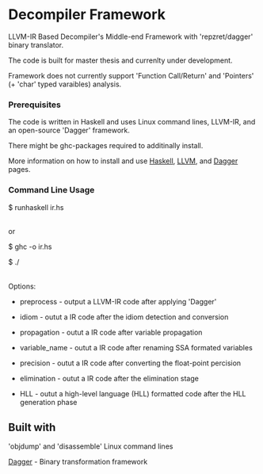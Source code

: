 # Decompiler Framework

LLVM-IR Based Decompiler's Middle-end Framework with 'repzret/dagger' binary translator.

The code is built for master thesis and currenlty under development.

Framework does not currently support 'Function Call/Return' and 'Pointers' (+ 'char' typed varaibles) analysis.

### Prerequisites

The code is written in Haskell and uses Linux command lines, LLVM-IR, and an open-source 'Dagger' framework.

There might be ghc-packages required to additinally install.


More information on how to install and use [Haskell](https://www.haskell.org/downloads/), [LLVM](http://llvm.org/docs/GettingStarted.html), and [Dagger](https://github.com/repzret/dagger) pages.

### Command Line Usage
$ runhaskell ir.hs <binaryFile> <option>

or

$ ghc -o <outputFileName> ir.hs

$ ./<outputFileName> <binaryFile> <option>


Options:

* preprocess - output a LLVM-IR code after applying 'Dagger'

* idiom - outut a IR code after the idiom detection and conversion

* propagation - outut a IR code after variable propagation

* variable_name - outut a IR code after renaming SSA formated variables

* precision - outut a IR code after converting the float-point percision

* elimination - outut a IR code after the elimination stage

* HLL - outut a high-level language (HLL) formatted code after the HLL generation phase


## Built with

'objdump' and 'disassemble' Linux command lines

[Dagger](https://github.com/repzret/dagger) - Binary transformation framework

